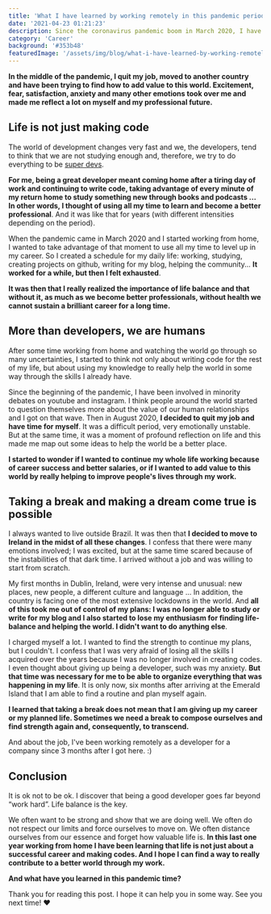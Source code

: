 ```yaml
---
title: 'What I have learned by working remotely in this pandemic period'
date: '2021-04-23 01:21:23'
description: Since the coronavirus pandemic boom in March 2020, I have been thinking a lot about my career and my personal life and many things have changed in this 1 year of working from home.
category: 'Career'
background: '#353b48'
featuredImage: '/assets/img/blog/what-i-have-learned-by-working-remotely-in-this-pandemic-period.jpg'
---
```


__In the middle of the pandemic, I quit my job, moved to another country and have been trying to find how to add value to this world. Excitement, fear, satisfaction, anxiety and many other emotions took over me and made me reflect a lot on myself and my professional future.__

## Life is not just making code

The world of development changes very fast and we, the developers, tend to think that we are not studying enough and, therefore, we try to do everything to be [super devs](https://daily.dev/posts/why-you-do-not-have-to-be-a-super-developer).

__For me, being a great developer meant coming home after a tiring day of work and continuing to write code, taking advantage of every minute of my return home to study something new through books and podcasts ... In other words, I thought of using all my time to learn and become a better professional__. And it was like that for years (with different intensities depending on the period).

When the pandemic came in March 2020 and I started working from home, I wanted to take advantage of that moment to use all my time to level up in my career. So I created a schedule for my daily life: working, studying, creating projects on github, writing for my blog, helping the community... __It worked for a while, but then I felt exhausted__.

__It was then that I really realized the importance of life balance and that without it, as much as we become better professionals, without health we cannot sustain a brilliant career for a long time.__

## More than developers, we are humans

After some time working from home and watching the world go through so many uncertainties, I started to think not only about writing code for the rest of my life, but about using my knowledge to really help the world in some way through the skills I already have.

Since the beginning of the pandemic, I have been involved in minority debates on youtube and instagram. I think people around the world started to question themselves more about the value of our human relationships and I got on that wave. Then in August 2020, __I decided to quit my job and have time for myself__. It was a difficult period, very emotionally unstable. But at the same time, it was a moment of profound reflection on life and this made me map out some ideas to help the world be a better place.

__I started to wonder if I wanted to continue my whole life working because of career success and better salaries, or if I wanted to add value to this world by really helping to improve people's lives through my work.__

## Taking a break and making a dream come true is possible

I always wanted to live outside Brazil. It was then that __I decided to move to Ireland in the midst of all these changes__. I confess that there were many emotions involved; I was excited, but at the same time scared because of the instabilities of that dark time. I arrived without a job and was willing to start from scratch.

My first months in Dublin, Ireland, were very intense and unusual: new places, new people, a different culture and language ... In addition, the country is facing one of the most extensive lockdowns in the world. And __all of this took me out of control of my plans: I was no longer able to study or write for my blog and I also started to lose my enthusiasm for finding life-balance and helping the world. I didn't want to do anything else__.

I charged myself a lot. I wanted to find the strength to continue my plans, but I couldn't. I confess that I was very afraid of losing all the skills I acquired over the years because I was no longer involved in creating codes. I even thought about giving up being a developer, such was my anxiety. __But that time was necessary for me to be able to organize everything that was happening in my life__. It is only now, six months after arriving at the Emerald Island that I am able to find a routine and plan myself again.

__I learned that taking a break does not mean that I am giving up my career or my planned life. Sometimes we need a break to compose ourselves and find strength again and, consequently, to transcend.__

And about the job, I've been working remotely as a developer for a company since 3 months after I got here. :)

## Conclusion

It is ok not to be ok. I discover that being a good developer goes far beyond “work hard”. Life balance is the key.

We often want to be strong and show that we are doing well. We often do not respect our limits and force ourselves to move on. We often distance ourselves from our essence and forget how valuable life is. __In this last one year working from home I have been learning that life is not just about a successful career and making codes. And I hope I can find a way to really contribute to a better world through my work.__

__And what have you learned in this pandemic time?__

Thank you for reading this post. I hope it can help you in some way.
See you next time! ❤

